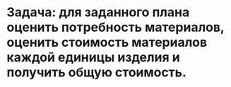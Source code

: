 # Задача: для заданного плана оценить потребность материалов, оценить стоимость материалов каждой единицы изделия и получить общую стоимость.
